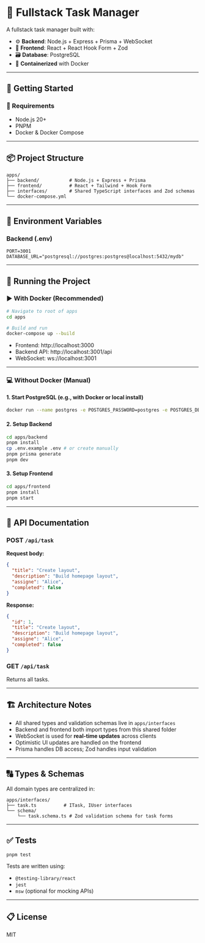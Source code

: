 # 🧩 Fullstack Task Manager

A fullstack task manager built with:

- ⚙️ **Backend**: Node.js + Express + Prisma + WebSocket  
- 🎨 **Frontend**: React + React Hook Form + Zod  
- 🗃️ **Database**: PostgreSQL  
- 🐳 **Containerized** with Docker  

---

## 🚀 Getting Started

### 🧪 Requirements

- Node.js 20+
- PNPM
- Docker & Docker Compose

---

## 📦 Project Structure

```
apps/
├── backend/           # Node.js + Express + Prisma
├── frontend/          # React + Tailwind + Hook Form
├── interfaces/        # Shared TypeScript interfaces and Zod schemas
└── docker-compose.yml
```

---

## 🌱 Environment Variables

### Backend (.env)

```
PORT=3001
DATABASE_URL="postgresql://postgres:postgres@localhost:5432/mydb"
```

---

## 🧭 Running the Project

### ▶️ With Docker (Recommended)

```bash
# Navigate to root of apps
cd apps

# Build and run
docker-compose up --build
```

- Frontend: http://localhost:3000  
- Backend API: http://localhost:3001/api  
- WebSocket: ws://localhost:3001  

---

### 💻 Without Docker (Manual)

#### 1. Start PostgreSQL (e.g., with Docker or local install)

```bash
docker run --name postgres -e POSTGRES_PASSWORD=postgres -e POSTGRES_DB=mydb -p 5432:5432 postgres:15
```

#### 2. Setup Backend

```bash
cd apps/backend
pnpm install
cp .env.example .env # or create manually
pnpm prisma generate
pnpm dev
```

#### 3. Setup Frontend

```bash
cd apps/frontend
pnpm install
pnpm start
```

---

## 🔌 API Documentation

### POST `/api/task`

**Request body:**

```json
{
  "title": "Create layout",
  "description": "Build homepage layout",
  "assigne": "Alice",
  "completed": false
}
```

**Response:**

```json
{
  "id": 1,
  "title": "Create layout",
  "description": "Build homepage layout",
  "assigne": "Alice",
  "completed": false
}
```

### GET `/api/task`

Returns all tasks.

---

## 🏗️ Architecture Notes

- All shared types and validation schemas live in `apps/interfaces`
- Backend and frontend both import types from this shared folder
- WebSocket is used for **real-time updates** across clients
- Optimistic UI updates are handled on the frontend
- Prisma handles DB access; Zod handles input validation

---

## 🔠 Types & Schemas

All domain types are centralized in:

```
apps/interfaces/
├── task.ts          # ITask, IUser interfaces
└── schema/
    └── task.schema.ts # Zod validation schema for task forms
```

---

## ✅ Tests

```bash
pnpm test
```

Tests are written using:

- `@testing-library/react`
- `jest`
- `msw` (optional for mocking APIs)

---

## 📋 License

MIT